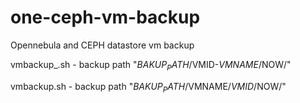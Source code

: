 # one-ceph-vm-backup
Opennebula and CEPH datastore vm backup 

vmbackup_.sh - backup path "$BAKUP_PATH/$VMID-$VMNAME/$NOW/"

vmbackup.sh - backup path "$BAKUP_PATH/$VMNAME/$VMID/$NOW/"

